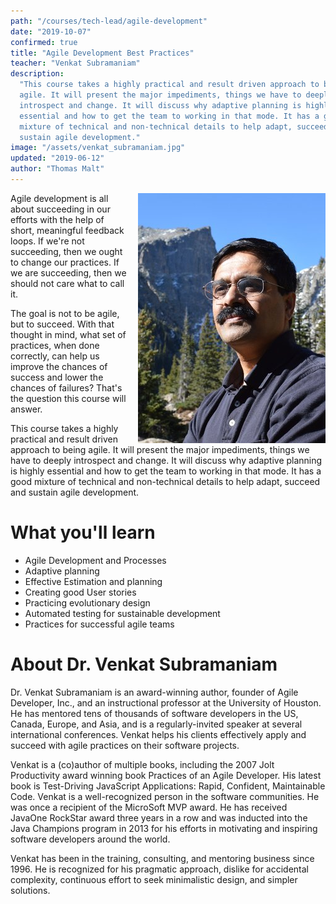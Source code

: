 ```yaml
---
path: "/courses/tech-lead/agile-development"
date: "2019-10-07"
confirmed: true
title: "Agile Development Best Practices"
teacher: "Venkat Subramaniam"
description:
  "This course takes a highly practical and result driven approach to being
  agile. It will present the major impediments, things we have to deeply
  introspect and change. It will discuss why adaptive planning is highly
  essential and how to get the team to working in that mode. It has a good
  mixture of technical and non-technical details to help adapt, succeed and
  sustain agile development."
image: "/assets/venkat_subramaniam.jpg"
updated: "2019-06-12"
author: "Thomas Malt"
---
```


<img style="float: right; padding-left: 16px; width: 300px; height: 400px; object-fit: cover" src="/assets/venkat_subramaniam.jpg"/>

Agile development is all about succeeding in our efforts with the help of
short, meaningful feedback loops. If we're not succeeding, then we ought to
change our practices. If we are succeeding, then we should not care what to
call it.

The goal is not to be agile, but to succeed. With that thought in mind, what
set of practices, when done correctly, can help us improve the chances of
success and lower the chances of failures? That's the question this course
will answer.

This course takes a highly practical and result driven approach to being
agile. It will present the major impediments, things we have to deeply
introspect and change. It will discuss why adaptive planning is highly
essential and how to get the team to working in that mode. It has a good
mixture of technical and non-technical details to help adapt, succeed and
sustain agile development.

# What you'll learn

- Agile Development and Processes
- Adaptive planning
- Effective Estimation and planning
- Creating good User stories
- Practicing evolutionary design
- Automated testing for sustainable development
- Practices for successful agile teams

# About Dr. Venkat Subramaniam

Dr. Venkat Subramaniam is an award-winning author, founder of Agile Developer,
Inc., and an instructional professor at the University of Houston. He has
mentored tens of thousands of software developers in the US, Canada, Europe,
and Asia, and is a regularly-invited speaker at several international
conferences. Venkat helps his clients effectively apply and succeed with agile
practices on their software projects.

Venkat is a (co)author of multiple books, including the 2007 Jolt Productivity
award winning book Practices of an Agile Developer. His latest book is
Test-Driving JavaScript Applications: Rapid, Confident, Maintainable Code.
Venkat is a well-recognized person in the software communities. He was once a
recipient of the MicroSoft MVP award. He has received JavaOne RockStar award
three years in a row and was inducted into the Java Champions program in 2013
for his efforts in motivating and inspiring software developers around the
world.

Venkat has been in the training, consulting, and mentoring business
since 1996. He is recognized for his pragmatic approach, dislike for
accidental complexity, continuous effort to seek minimalistic design, and
simpler solutions.
